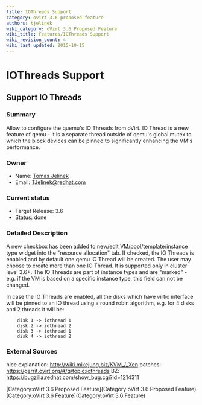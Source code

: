 ```yaml
---
title: IOThreads Support
category: ovirt-3.6-proposed-feature
authors: tjelinek
wiki_category: oVirt 3.6 Proposed Feature
wiki_title: Features/IOThreads Support
wiki_revision_count: 4
wiki_last_updated: 2015-10-15
---
```


# IOThreads Support

## Support IO Threads

### Summary

Allow to configure the quemu's IO Threads from oVirt. IO Thread is a new feature of qemu - it is a separate thread outside of qemu's global mutex to which the block devices can be pinned to significantly enhancing the VM's performance.

### Owner

*   Name: [Tomas Jelinek](User:TJelinek)
*   Email: <TJelinek@redhat.com>

### Current status

*   Target Release: 3.6
*   Status: done

### Detailed Description

A new checkbox has been added to new/edit VM/pool/template/instance type widget into the "resource allocation" tab. If checked, the IO Threads is enabled and by default one qemu IO Thread will be created. The user may choose to create more than one IO Thread. It is supported only in cluster level 3.6+. The IO Threads are part of instance types and are "marked" - e.g. if the VM is based on a specific instance type, this field can not be changed.

In case the IO Threads are enabled, all the disks which have virtio interface will be pinned to an IO thread using a round robin algorithm, e.g. for 4 disks and 2 threads it will be:

        disk 1 -> iothread 1
        disk 2 -> iothread 2
        disk 3 -> iothread 1
        disk 4 -> iothread 2

### External Sources

nice explanation: <http://wiki.mikejung.biz/KVM_/_Xen> patches: <https://gerrit.ovirt.org/#/q/topic:iothreads> BZ: <https://bugzilla.redhat.com/show_bug.cgi?id=1214311>

[Category:oVirt 3.6 Proposed Feature](Category:oVirt 3.6 Proposed Feature) [Category:oVirt 3.6 Feature](Category:oVirt 3.6 Feature)
